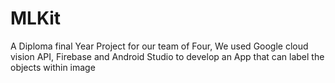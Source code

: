 # MLKit
A Diploma final Year Project for our team of Four, We used Google cloud vision API, Firebase and Android Studio to develop an App that can label the objects within image
